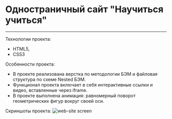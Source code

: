 # Одностраничный сайт "Научиться учиться"

---

Технологии проекта:
- HTML5,
- CSS3

Особенности проекта:
* В проекте реализована верстка по методологии БЭМ и файловая структура по схеме Nested БЭМ.
* Функционал проекта включает в себя интерактивные ссылки и видео, вставленные через iframe.
* В проекте выполнена анимация: равномерный поворот геометрических фигур вокруг своей оси.


Скриншоты проекта:
<img src="./images/readme/screen.png" alt="web-site screen">
